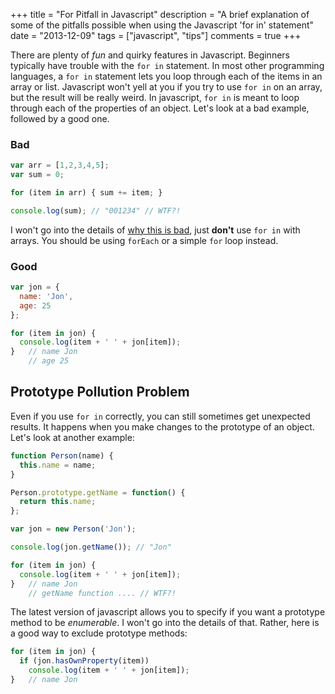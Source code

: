 +++
title       = "For Pitfall in Javascript"
description = "A brief explanation of some of the pitfalls possible when using the Javascript 'for in' statement"
date        = "2013-12-09"
tags        = ["javascript", "tips"]
comments    = true
+++

There are plenty of *fun* and quirky features in Javascript. Beginners
typically have trouble with the `for in` statement. In most other programming
languages, a `for in` statement lets you loop through each of the items in an
array or list. Javascript won't yell at you if you try to use `for in` on an
array, but the result will be really weird. In javascript, `for in` is meant to
loop through each of the properties of an object. Let's look at a bad example,
followed by a good one.

### Bad

```javascript
var arr = [1,2,3,4,5];
var sum = 0;

for (item in arr) { sum += item; }

console.log(sum); // "001234" // WTF?!
```

I won't go into the details of [why this is
bad](http://stackoverflow.com/a/500531/895558), just **don't** use `for in`
with arrays. You should be using `forEach` or a simple `for` loop instead.

### Good

```javascript
var jon = {
  name: 'Jon',
  age: 25
};

for (item in jon) {
  console.log(item + ' ' + jon[item]);
}   // name Jon
    // age 25
```

## Prototype Pollution Problem

Even if you use `for in` correctly, you can still sometimes get unexpected
results. It happens when you make changes to the prototype of an object. Let's
look at another example:

```javascript
function Person(name) {
  this.name = name;
}

Person.prototype.getName = function() {
  return this.name;
};

var jon = new Person('Jon');

console.log(jon.getName()); // "Jon"

for (item in jon) {
  console.log(item + ' ' + jon[item]);
}   // name Jon
    // getName function .... // WTF?!
```

The latest version of javascript allows you to specify if you want a prototype
method to be *enumerable*. I won't go into the details of that. Rather, here is
a good way to exclude prototype methods:

```javascript
for (item in jon) {
  if (jon.hasOwnProperty(item))
    console.log(item + ' ' + jon[item]);
}   // name Jon
```

